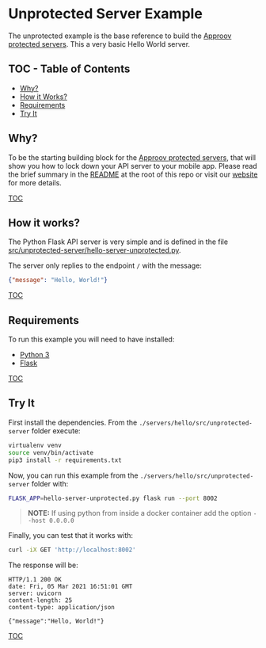 # Unprotected Server Example

The unprotected example is the base reference to build the [Approov protected servers](/servers/hello/src/approov-protected-server/). This a very basic Hello World server.


## TOC - Table of Contents

* [Why?](#why)
* [How it Works?](#how-it-works)
* [Requirements](#requirements)
* [Try It](#try-it)


## Why?

To be the starting building block for the [Approov protected servers](/servers/hello/src/approov-protected-server/), that will show you how to lock down your API server to your mobile app. Please read the brief summary in the [README](/README.md#why) at the root of this repo or visit our [website](https://approov.io/product.html) for more details.

[TOC](#toc---table-of-contents)


## How it works?

The Python Flask API server is very simple and is defined in the file [src/unprotected-server/hello-server-unprotected.py](/servers/hello/src/unprotected-server/hello-server-unprotected.py).

The server only replies to the endpoint `/` with the message:

```json
{"message": "Hello, World!"}
```

[TOC](#toc---table-of-contents)


## Requirements

To run this example you will need to have installed:

* [Python 3](https://wiki.python.org/moin/BeginnersGuide/Download)
* [Flask](https://flask.palletsprojects.com/en/2.0.x/installation/)

[TOC](#toc---table-of-contents)


## Try It

First install the dependencies. From the `./servers/hello/src/unprotected-server` folder execute:

```bash
virtualenv venv
source venv/bin/activate
pip3 install -r requirements.txt
```

Now, you can run this example from the `./servers/hello/src/unprotected-server` folder with:

```bash
FLASK_APP=hello-server-unprotected.py flask run --port 8002
```
> **NOTE:** If using python from inside a docker container add the option `--host 0.0.0.0`

Finally, you can test that it works with:

```bash
curl -iX GET 'http://localhost:8002'
```

The response will be:

```text
HTTP/1.1 200 OK
date: Fri, 05 Mar 2021 16:51:01 GMT
server: uvicorn
content-length: 25
content-type: application/json

{"message":"Hello, World!"}
```

[TOC](#toc---table-of-contents)
